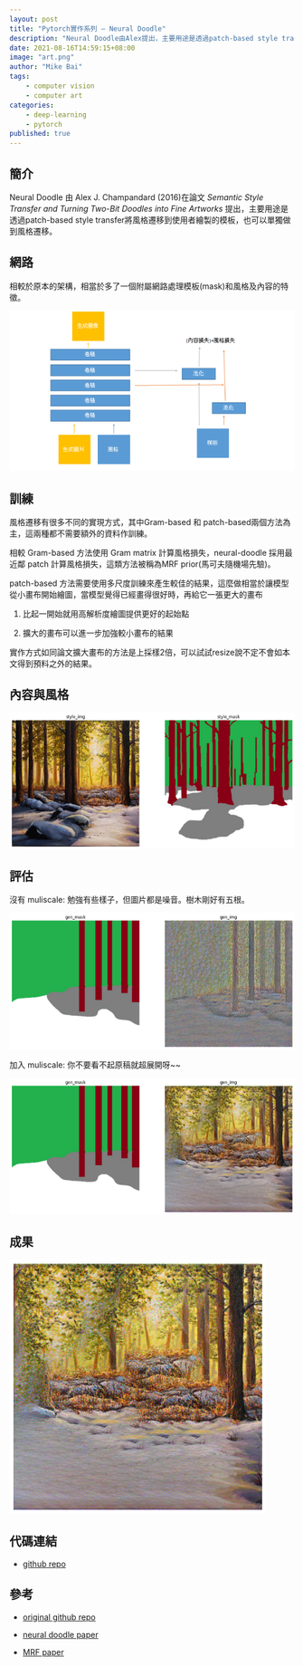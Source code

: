 ```yaml
---
layout: post
title: "Pytorch實作系列 — Neural Doodle"
description: "Neural Doodle由Alex提出，主要用途是透過patch-based style transfer將風格遷移到使用者繪製的模板。"
date: 2021-08-16T14:59:15+08:00
image: "art.png"
author: "Mike Bai"
tags:
    - computer vision
    - computer art
categories:
    - deep-learning
    - pytorch
published: true
---
```


## 簡介

Neural Doodle 由 Alex J. Champandard (2016)在論文 *Semantic Style Transfer and Turning Two-Bit Doodles into Fine Artworks* 提出，主要用途是透過patch-based style transfer將風格遷移到使用者繪製的模板，也可以單獨做到風格遷移。

## 網路

相較於原本的架構，相當於多了一個附屬網路處理模板(mask)和風格及內容的特徵。

![網路架構](concept.png)

##  訓練

風格遷移有很多不同的實現方式，其中Gram-based 和 patch-based兩個方法為主，這兩種都不需要額外的資料作訓練。

相較 Gram-based 方法使用 Gram matrix 計算風格損失，neural-doodle 採用最近鄰 patch 計算風格損失，這類方法被稱為MRF prior(馬可夫隨機場先驗)。

patch-based 方法需要使用多尺度訓練來產生較佳的結果，這麼做相當於讓模型從小畫布開始繪圖，當模型覺得已經畫得很好時，再給它一張更大的畫布

1. 比起一開始就用高解析度繪圖提供更好的起始點

2. 擴大的畫布可以進一步加強較小畫布的結果

實作方式如同論文擴大畫布的方法是上採樣2倍，可以試試resize說不定不會如本文得到預料之外的結果。

##  內容與風格

![內容與風格](content.png)

##  評估

沒有 muliscale: 勉強有些樣子，但圖片都是噪音。樹木剛好有五根。

![沒有muliscale](no-multiscale.png)

加入 muliscale: 你不要看不起原稿就超展開呀~~

![加入muliscale](mutliscale.png)

## 成果

![最終成果](art.png "最終成果")

## 代碼連結

* [github repo](https://github.com/gitE0Z9/classical-network-series)

## 參考

* [original github repo](https://github.com/paulwarkentin/pytorch-neural-doodle)

* [neural doodle paper](https://arxiv.org/abs/1603.01768)

* [MRF paper](https://arxiv.org/abs/1601.04589)